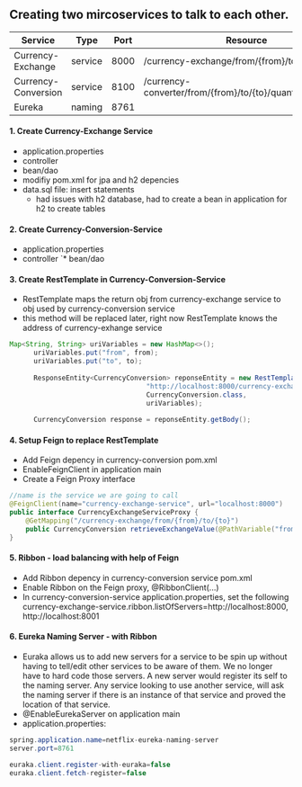 

## Creating two mircoservices to talk to each other. ##

Service             | Type   | Port | Resource
--------            |------  |------|----------
Currency-Exchange   |service | 8000 | /currency-exchange/from/{from}/to/{to}
Currency-Conversion |service | 8100 | /currency-converter/from/{from}/to/{to}/quantity/{quantity}
Eureka 		    |naming  | 8761 |

#### 1. Create Currency-Exchange Service ####
* application.properties
* controller
* bean/dao
* modifiy pom.xml for jpa and h2 depencies
* data.sql file: insert statements
  * had issues with h2 database, had to create a bean in application for h2 to create tables

#### 2. Create Currency-Conversion-Service ####
* application.properties
* controller
`* bean/dao

#### 3. Create RestTemplate in Currency-Conversion-Service ####
  * RestTemplate maps the return obj from currency-exchange service to obj used by currency-conversion service
  * this method will be replaced later, right now RestTemplate knows the address of currency-exhange service
  ```java
  Map<String, String> uriVariables = new HashMap<>();
		uriVariables.put("from", from);
		uriVariables.put("to", to);
		
		ResponseEntity<CurrencyConversion> reponseEntity = new RestTemplate().getForEntity(
									"http://localhost:8000/currency-exchange/from/{from}/to/{to}", 
									CurrencyConversion.class, 
									uriVariables);
		
		CurrencyConversion response = reponseEntity.getBody();
 ```
#### 4. Setup Feign to replace RestTemplate ####
* Add Feign depency in currency-conversion pom.xml
* EnableFeignClient in application main
* Create a Feign Proxy interface
```java
//name is the service we are going to call
@FeignClient(name="currency-exchange-service", url="localhost:8000")
public interface CurrencyExchangeServiceProxy {
	@GetMapping("/currency-exchange/from/{from}/to/{to}")
	public CurrencyConversion retrieveExchangeValue(@PathVariable("from") String from,@PathVariable("to") String to);
}
```

#### 5. Ribbon - load balancing with help of Feign ####
* Add Ribbon depency in currency-conversion service pom.xml
* Enable Ribbon on the Feign proxy, @RibbonClient(...)
* In currency-conversion-service application.properties, set the following
currency-exchange-service.ribbon.listOfServers=http://localhost:8000, http://localhost:8001

#### 6. Eureka Naming Server - with Ribbon
* Euraka allows us to add new servers for a service to be spin up without having to tell/edit other services to be aware of them.
We no longer have to hard code those servers. A new server would register its self to the naming server. Any service looking to use another service, will ask the naming server if there is an instance of that service and proved the location of that service. 
* @EnableEurekaServer on application main
* application.properties: 
``` java
spring.application.name=netflix-eureka-naming-server
server.port=8761

euraka.client.register-with-euraka=false
euraka.client.fetch-register=false
```
